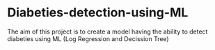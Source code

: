 # Diabeties-detection-using-ML
The aim of this project is to create a model having the ability to detect diabeties using ML (Log Regression and Decission Tree)
